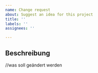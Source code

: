 ```yaml
---
name: Change request
about: Suggest an idea for this project
title: ''
labels: ''
assignees: ''

---
```


## Beschreibung
//was soll geändert werden
